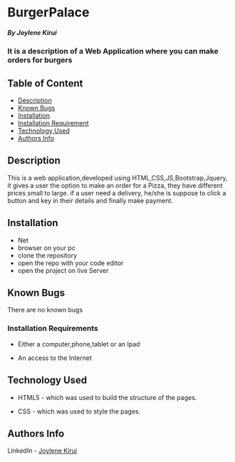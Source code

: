# BurgerPalace

##### By Joylene Kirui
### It is a description of a Web Application where you can make orders for burgers

## Table of Content

+ [Description](#description)
+ [Known Bugs](#bugs)
+ [Installation](installation)
+ [Installation Requirement](#installation-Requirements)
+ [Technology Used](#technology-used)
+ [Authors Info](#author-Info)

## Description
<p>This is a web application,developed using HTML,CSS,JS,Bootstrap,Jquery, it gives a user the option to make an order for a Pizza, they have different prices  small to large. if a user need a delivery, he/she is suppose to click a button and key in their details and finally make payment.</p>

## Installation 
* Net
* browser on your pc
* clone the repository
* open the repo with your code editor
* open the project on live Server

## Known Bugs
There are no known bugs 

### Installation Requirements

* Either a computer,phone,tablet or an Ipad

* An access to the Internet


## Technology Used
* HTML5 - which was used to build the structure of the pages.

* CSS - which was used to style the pages.



## Authors Info


LinkedIn - [Joylene Kirui](www.linkedin.com/in/joylene-kirui-860699176)

